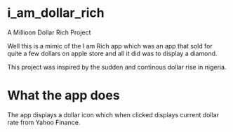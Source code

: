 # i_am_dollar_rich

A Millioon Dollar Rich Project

Well this is a mimic of the I am Rich app which was an app that sold for quite a few dollars on apple store and all it did was to display a diamond.

This project was inspired by the sudden and continous dollar rise in nigeria. 

# What the app does
The app displays a dollar icon which when clicked displays current dollar rate from Yahoo Finance.
